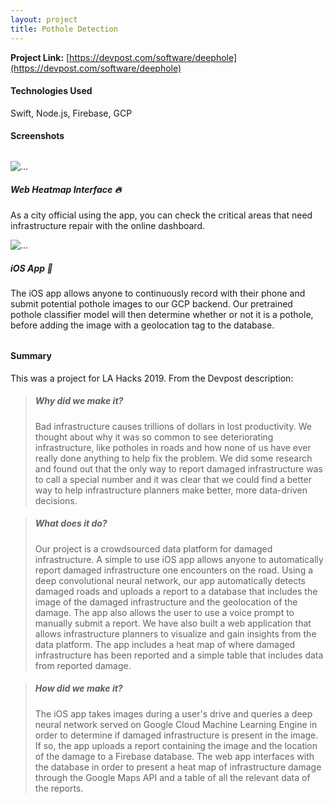 ```yaml
---
layout: project
title: Pothole Detection
---
```


**Project Link:** [https://devpost.com/software/deephole](https://devpost.com/software/deephole)

#### Technologies Used
Swift, Node.js, Firebase, GCP

#### Screenshots

<div class="container" style="margin: 2rem 0;">
  <div class="row">
    <div class="col-sm-6">
    <div class="card">
        <img src="{{site.baseurl}}/projects/images/pothole-web.png" class="card-img-top" alt="...">
        <div class="card-body">
        <h5 class="card-title">Web Heatmap Interface 🔥</h5>
        <p class="card-text">
            As a city official using the app, you can check the critical areas that need
            infrastructure repair with the online dashboard.
        </p>
        </div>
    </div>
    </div>
    <div class="col-sm-6">
    <div class="card">
        <img src="{{site.baseurl}}/projects/images/pothole-ios.png" class="card-img-top" alt="...">
        <div class="card-body">
        <h5 class="card-title">iOS App 📱</h5>
        <p class="card-text">
            The iOS app allows anyone to continuously record with their phone and submit potential
            pothole images to our GCP backend. Our pretrained pothole classifier model will then
            determine whether or not it is a pothole, before adding the image with a geolocation tag
            to the database.
        </p>
        </div>
    </div>
    </div>
  </div>
</div>

#### Summary

This was a project for LA Hacks 2019. From the Devpost description:

> ##### Why did we make it?
> Bad infrastructure causes trillions of dollars in lost productivity. We thought about why it was so common to see deteriorating infrastructure, like potholes in roads and how none of us have ever really done anything to help fix the problem. We did some research and found out that the only way to report damaged infrastructure was to call a special number and it was clear that we could find a better way to help infrastructure planners make better, more data-driven decisions.

> ##### What does it do?
> Our project is a crowdsourced data platform for damaged infrastructure. A simple to use iOS app allows anyone to automatically report damaged infrastructure one encounters on the road. Using a deep convolutional neural network, our app automatically detects damaged roads and uploads a report to a database that includes the image of the damaged infrastructure and the geolocation of the damage. The app also allows the user to use a voice prompt to manually submit a report. We have also built a web application that allows infrastructure planners to visualize and gain insights from the data platform. The app includes a heat map of where damaged infrastructure has been reported and a simple table that includes data from reported damage.

> ##### How did we make it?
> The iOS app takes images during a user's drive and queries a deep neural network served on Google Cloud Machine Learning Engine in order to determine if damaged infrastructure is present in the image. If so, the app uploads a report containing the image and the location of the damage to a Firebase database. The web app interfaces with the database in order to present a heat map of infrastructure damage through the Google Maps API and a table of all the relevant data of the reports.